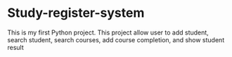 # Study-register-system
This is my first Python project. This project allow user to add student, search student, search courses, add course completion, and show student result
